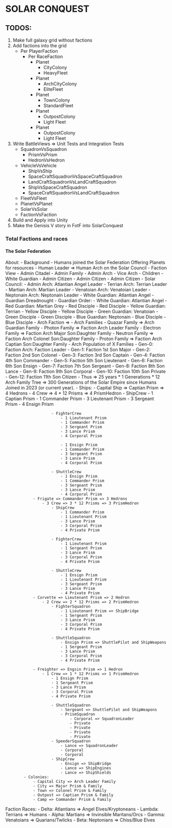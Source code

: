 # SOLAR CONQUEST


## TODOS:
1. Make full galaxy grid without factions
2. Add factions into the grid
    - Per PlayerFaction
        - Per RaceFaction
            - Planet
                - CityColony
                - HeavyFleet
            - Planet
                - ArchCityColony
                - EliteFleet
            - Planet
                - TownColony
                - StandardFleet
            - Planet
                - OutpostColony
                - Light Fleet
            - Planet
                - OutpostColony
                - Light Fleet
3. Write BattleViews => Unit Tests and Integration Tests
    - SquadronVsSquadron
        - PrismVsPrism
        - HedronVsHedron
    - VehicleVsVehicle
        - ShipVsShip
        - SpaceCraftSquadronVsSpaceCraftSquadron
        - LandCraftSquadronVsLandCraftSquadron
        - ShipVsSpaceCraftSquadron
        - SpaceCraftSquadronVsLandCraftSquadron
    - FleetVsFleet
    - PlanetVsPlanet
    - SolarVsSolar
    - FactionVsFaction
4. Build and Apply into Unity
5. Make the Genisis V story in FotF into SolarConquest



### Total Factions and races
#### The Solar Federation
About:
    - Background
        - Humans joined the Solar Federation Offering Planets for resources
        - Human Leader => Human Arch on the Solar Council
    - Faction View
        - Admin Citadel
            - Admin Family
                - Admin Arch
                - Vice Arch
                - Children
                    - White Guardian
                    - Admin Citizen
                    - Admin Citizen
                    - Admin Citizen
            - Solar Council:
                - Admin Arch: Atlantian Angel Leader
                    - Terrian Arch: Terrian Leader
                    - Martian Arch: Martian Leader
                    - Venatoian Arch: Venatoian Leader
                    - Neptonain Arch: Neptonain Leader
                - White Guardian: Atlantian Angel
        - Guardian Dreadnought
            - Guardian Order:
                - White Guardian: Atlantian Angel
                    - Red Guardian: Martian Grey
                        - Red Disciple
                        - Red Disciple
                    - Yellow Guardian: Terrian
                        - Yellow Disciple
                        - Yellow Disciple
                    - Green Guardian: Venatoian
                        - Green Disciple
                        - Green Disciple
                    - Blue Guardian: Neptonain
                        - Blue Disciple
                        - Blue Disciple
        - Arch Faction => 
            - Arch Families
                - Quazar Family => Arch Guardian Family
                - Photon Family => Faction Arch Leader Family
                - Electron Family => Faction Arch Major Son:Daughter Family
                - Neutron Family => Faction Arch Colonel Son:Daughter Family
                - Proton Family => Faction Arch Captian Son:Daughter Family
            - Arch Population of X Families
                - Gen-0: Faction Arch: Faction Leader
                - Gen-1: Faction 1st Son Major
                - Gen-2: Faction 2nd Son Colonel
                - Gen-3: Faction 3rd Son Captain
                - Gen-4: Faction 4th Son Commander
                - Gen-5: Faction 5th Son Lieutenant
                - Gen-6: Faction 6th Son Ensign
                - Gen-7: Faction 7th Son Sergeant
                - Gen-8: Faction 8th Son Lance
                - Gen-9: Faction 9th Son Corporal
                - Gen-10: Faction 10th Son Private
                - Gen-12: Faction 11th Son Citizen
                - Thus => 25 years * 1 Generations * 12 Arch Family Tree => 300 Generations of the Solar Empire since Humans Joined in 2023 (or current year).
            - Ships:
                - Capital Ship => Captian Prism => 4 Hedrons
                    - 4 Crew => 4 * 12 Prisms => 4 PrismHedron
                        - ShipCrew
                            - 1 Captian Prism
                            - 1 Commander Prism
                            - 3 Lieutenant Prism
                            - 3 Sergeant Prism
                            - 4 Ensign Prism

                        - FighterCrew
                            - 1 Lieutenant Prism
                            - 1 Commander Prism
                            - 3 Sergeant Prism
                            - 3 Lance Prism
                            - 4 Corporal Prism

                            - 1 Ensign Prism
                            - 1 Commander Prism
                            - 3 Sergeant Prism
                            - 3 Lance Prism
                            - 4 Corporal Prism

                        - ShuttleCrew
                            - 1 Ensign Prism
                            - 1 Commander Prism
                            - 3 Sergeant Prism
                            - 3 Lance Prism
                            - 4 Corporal Prism
                - Frigate => Commander Prism => 3 Hedrons
                    - 3 Crew => 3 * 12 Prisms => 3 PrismHedron
                        - ShipCrew
                            - 1 Commander Prism
                            - 1 Lieutenant Prism
                            - 3 Lance Prism
                            - 3 Corporal Prism
                            - 4 Private Prism

                        - FighterCrew
                            - 1 Lieutenant Prism
                            - 1 Sergeant Prism
                            - 3 Lance Prism
                            - 3 Corporal Prism
                            - 4 Private Prism

                        - ShuttleCrew
                            - 1 Ensign Prism
                            - 1 Lieutenant Prism
                            - 3 Sergeant Prism
                            - 3 Lance Prism
                            - 4 Private Prism
                - Corvette => Lieutenant Prism => 2 Hedron
                    - 2 Crew => 2 * 12 Prisms => 2 PrismHedron
                        - FighterSquadron
                            - 1 Lieutenant Prism => ShipBridge
                            - 1 Sergeant Prism
                            - 3 Lance Prism
                            - 3 Corporal Prism
                            - 4 Private Prism

                        - ShuttleSquadron
                            - Ensign Prism => ShuttlePilot and ShipWeapons
                            - 1 Sergeant Prism
                            - 3 Lance Prism
                            - 3 Corporal Prism
                            - 4 Private Prism

                - Freighter => Engsin Prism => 1 Hedron
                    - 1 Crew => 1 * 12 Prisms => 1 PrismHedron
                        - 1 Ensign Prism
                        - 1 Sergeant Prism
                        - 3 Lance Prism
                        - 3 Corporal Prism
                        - 4 Private Prism

                        - ShuttleSquadron
                            - Sergeant => ShuttlePilot and ShipWeapons
                            - PrismSquadron
                                - Corporal => SquadronLeader
                                - Private
                                - Private
                                - Private
                                - Private
                        - SpeederSquadron
                            - Lance => SquadronLeader
                            - Corporal
                            - Corporal
                        - ShipCrew
                            - Ensign => ShipBridge
                            - Lance => ShipEngines
                            - Lance => ShipShields
            - Colonies:
                - Capital City => Arch Leader Family
                - City => Major Prism & Family
                - Town => Colonel Prism & Family
                - Outpost => Captian Prism & Family
                - Camp => Commander Prism & Family
Faction Races:
    - Delta: Atlantians => Angel Elves/Kryptoneans
    - Lambda: Terrians => Humans
    - Alpha: Martians => Invinsible Maritans/Orcs
    - Gamma: Venatoians => Quarians/Twlicks
    - Beta: Neptonians => Chiss/Blue Elves












